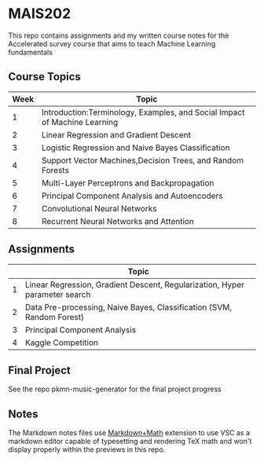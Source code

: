 # MAIS202

This repo contains assignments and my written course notes for the Accelerated survey course that aims to teach Machine Learning fundamentals

## Course Topics
| Week  | Topic  |
|---|---|
| 1  | Introduction:Terminology, Examples, and Social Impact of Machine Learning  |
|  2 | Linear Regression and Gradient Descent  |
|   3| Logistic Regression and Naive Bayes Classification  |
|  4 | Support Vector Machines,Decision Trees, and Random Forests  |
| 5  | Multi-Layer Perceptrons and Backpropagation  |
| 6  | Principal Component Analysis and Autoencoders  |
| 7  | Convolutional Neural Networks  |
| 8  | Recurrent Neural Networks and Attention |

## Assignments 
|   | Topic  |
|---|---|
| 1 | Linear Regression, Gradient Descent, Regularization, Hyper parameter search |
| 2 | Data Pre-processing, Naive Bayes, Classification (SVM, Random Forest) |
| 3 | Principal Component Analysis  |
| 4 | Kaggle Competition  |

## Final Project

See the repo pkmn-music-generator for the final project progress

## Notes
The Markdown notes files use [Markdown+Math](https://marketplace.visualstudio.com/items?itemName=goessner.mdmath) extension to use VSC as a markdown editor capable of typesetting and rendering TeX math and won't display properly within the previews in this repo.